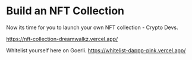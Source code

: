 # Build an NFT Collection

Now its time for you to launch your own NFT collection - Crypto Devs.


https://nft-collection-dreamwalkz.vercel.app/

Whitelist yourself here on Goerli.
https://whitelist-dappp-pink.vercel.app/
